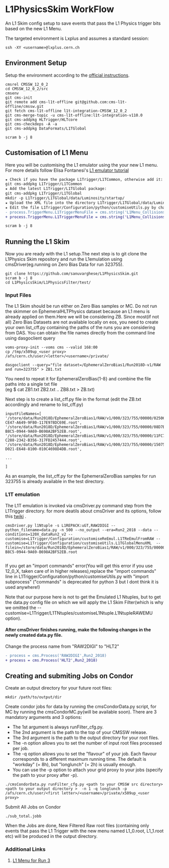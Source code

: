 # L1PhysicsSkim WorkFlow
An L1 Skim config setup to save events that  pass the L1 Physics trigger bits based on the new L1 Menu.  

The targeted environment is Lxplus and assumes a standard session:
```
ssh -XY <username>@lxplus.cern.ch
```

## Environment Setup
Setup the environment according to the [official instructions](https://twiki.cern.ch/twiki/bin/view/CMSPublic/SWGuideL1TStage2Instructions).
```
cmsrel CMSSW_12_0_2
cd CMSSW_12_0_2/src
cmsenv
git cms-init
git remote add cms-l1t-offline git@github.com:cms-l1t-offline/cmssw.git
git fetch cms-l1t-offline l1t-integration-CMSSW_12_0_2
git cms-merge-topic -u cms-l1t-offline:l1t-integration-v110.0
git cms-addpkg HLTrigger/HLTcore
git cms-checkdeps -A -a
git cms-addpkg DataFormats/L1TGlobal  

scram b -j 8

```
## Customisation of L1 Menu 
Here you will be customising the L1 emulator using the your new L1 menu. For more details follow Elisa Fontanesi's [L1 emulator tutorial](https://indico.cern.ch/event/1060362/contributions/4455932/attachments/2286815/3937192/L1T_Tutorial_Emulator.pdf) 
```diff
★ Check if you have the package L1Trigger/L1TCommon, otherwise add it:
git cms-addpkg L1Trigger/L1TCommon
★ Add the latest L1Trigger/L1TGlobal package:
git cms-addpkg L1Trigger/L1TGlobal
mkdir -p L1Trigger/L1TGlobal/data/Luminosity/startup/
★ Upload the XML file into the directory L1Trigger/L1TGlobal/data/Luminosity/startup/
★ Edit the file L1Trigger/Configuration/python/customiseUtils.py by changing the L1TriggerMenuFile:
- process.TriggerMenu.L1TriggerMenuFile = cms.string('L1Menu_Collisions2016_v2c.xml') 
+ process.TriggerMenu.L1TriggerMenuFile = cms.string('L1Menu_Collisions2022_v0_1_1.xml')

scram b -j 8
```
## Running the L1 Skim  

 Now you are ready with the L1 setup.The next step is to git clone the L1Physics Skim repository and run the L1emulation using cmsDriver(eg.running on Zero Bias Data for run 323755).
```
git clone https://github.com/sanuvarghese/L1PhysicsSkim.git
scram b -j 8
cd L1PhysicsSkim/L1PhysicsFilter/test/
```  
### Input Files
The L1 Skim should be run either on Zero Bias samples or MC. Do not run the skimmer on EphemeralHLTPhysics dataset because an L1 menu is already applied on them.Here we will be considering ZB. Since most(if not all) Zero Bias Datasets are not available locally on eos, you need to create your own list_cff.py containing the paths of the runs you are considering from DAS. You can obtain the file names directly from the command line using dasgoclient query
```
voms-proxy-init --voms cms --valid 168:00
cp /tmp/x509up_<user proxy> /afs/cern.ch/user/<letter>/<username>/private/  

dasgoclient --query="file dataset=/EphemeralZeroBias1/Run2018D-v1/RAW and run=323755" > ZB1.txt
```  
You need to repeat it for EphemeralZeroBias{1-8} and combine the file paths into a single txt file   
(eg $ cat ZB1.txt ZB2.txt .. ZB8.txt > ZB.txt)  

Next step is to create a list_cff.py file in the format (edit the ZB.txt accordingly and rename to list_cff.py)
```
inputFileNames=[
'/store/data/Run2018D/EphemeralZeroBias1/RAW/v1/000/323/755/00000/02506E54-CE47-A649-9F80-117E978DC69E.root',
'/store/data/Run2018D/EphemeralZeroBias1/RAW/v1/000/323/755/00000/08D7B1A7-B8C5-0944-9A69-B698A2BF52EB.root',
'/store/data/Run2018D/EphemeralZeroBias1/RAW/v1/000/323/755/00000/11FC721B-C288-2342-B356-317FD2457444.root',
'/store/data/Run2018D/EphemeralZeroBias1/RAW/v1/000/323/755/00000/1507559B-D021-E648-8100-010C4698D4DB.root',

...

]
```
As an example, the list_cff.py for the EphemeralZeroBias samples for run 323755 is already available in the test directory. 
### L1T emulation
The L1T emulation is invoked via cmsDriver.py command step from the L1Trigger directory. for more deatils about cmsDriver and its options, follow this [twiki](https://twiki.cern.ch/twiki/bin/view/CMSPublic/SWGuideCmsDriver) .

```
cmsDriver.py l1Ntuple -s L1REPACK:uGT,RAW2DIGI --python_filename=data.py -n 500 --no_output --era=Run2_2018 --data --conditions=120X_dataRun2_v2 --customise=L1Trigger/Configuration/customiseReEmul.L1TReEmulFromRAW --customise=L1Trigger/Configuration/customiseUtils.L1TGlobalMenuXML  --filein=/store/data/Run2018D/EphemeralZeroBias1/RAW/v1/000/323/755/00000/08D7B1A7-B8C5-0944-9A69-B698A2BF52EB.root


```  
If you get an "import commands" error(You will get this error if you use 12_0_X, taken care of in higher releases),replace the "import commands" line in L1Trigger/Configuration/python/customiseUtils.py with "import subprocess" ("commands" is deprecated for python 3 but I dont think it is used anywhere!)  

Note that our purpose here is not to get the Emulated L1 Ntuples, but to get the data.py config file on which we will apply the L1 Skim Filter(which is why we omitted the --customise=L1Trigger/L1TNtuples/customiseL1Ntuple.L1NtupleRAWEMU option).  
 
#### After cmsDriver finishes running, make the following changes in the newly created data.py file.  
Change the process name from "RAW2DIGI" to "HLT2"
```diff
- process = cms.Process('RAW2DIGI',Run2_2018)
+ process = cms.Process('HLT2',Run2_2018)
```  


## Creating and submiting Jobs on Condor

Create an output directory for your future root files:  
```
mkdir /path/to/output/dir
```
Create condor jobs for data by running the cmsCondorData.py script, for MC by running the cmsCondorMC.py(will be available soon). There are 3 mandatory arguments and 3 options:
- The 1st argument is always runFilter_cfg.py.
- The 2nd argument is the path to the top of your CMSSW release.
- The 3rd argument is the path to the output directory for your root files.
- The -n option allows you to set the number of input root files processed per job. 
- The -q option allows you to set the "flavour" of your job. Each flavour corresponds to a different maximum running time. The default is "workday" (= 8h), but "longlunch" (= 2h) is usually enough.
- You can use the -p option to attach your grid proxy to your jobs (specify the path to your proxy after -p).

```
./cmsCondorData.py runFilter_cfg.py <path to your CMSSW src directory> <path to your output directory >  -n 1 -q longlunch -p /afs/cern.ch/user/<first letter>/<username>/private/x509up_<user proxy>
```
Submit All Jobs on Condor

```
./sub_total.jobb

```
When the Jobs are done, New Filtered Raw root files (containing only events that pass the L1 Trigger with the new menu named L1_0.root, L1_1.root etc) will be produced in the output directory.



### Additional Links
1. [L1 Menu for Run 3](https://twiki.cern.ch/twiki/bin/viewauth/CMS/SWGuideL1TriggerMenu#L1_Menus_for_Run_3)









